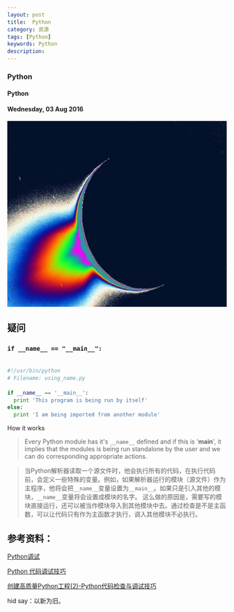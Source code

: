```yaml
---
layout: post
title:  Python
category: 资源
tags: [Python]
keywords: Python
description:
---
```


### Python

#### Python

#### Wednesday, 03 Aug 2016

![cassini](/../../assets/img/resource/2016/cassini_4.jpg)

## 疑问

### `if __name__ == "__main__":`


````python

#!/usr/bin/python
# Filename: using_name.py

if __name__ == '__main__':
  print 'This program is being run by itself'
else:
  print 'I am being imported from another module'

````
How it works

> Every Python module has it's `__name__` defined and if this is '__main__', it implies that the modules is being run standalone by the user and we can do corresponding appropriate actions.

> 当Python解析器读取一个源文件时，他会执行所有的代码，在执行代码前，会定义一些特殊的变量。例如，如果解析器运行的模块（源文件）作为主程序，他将会把`__name__`变量设置为`__main__`。如果只是引入其他的模块，`__name__`变量将会设置成模块的名字。
这么做的原因是，需要写的模块直接运行，还可以被当作模块导入到其他模块中去。通过检查是不是主函数，可以让代码只有作为主函数才执行，调入其他模块不必执行。



## 参考资料：

[Python调试](http://www.liaoxuefeng.com/wiki/001374738125095c955c1e6d8bb493182103fac9270762a000/00138683229901532c40b749184441dbd428d2e0f8aa50e000)

[Python 代码调试技巧](http://www.ibm.com/developerworks/cn/linux/l-cn-pythondebugger/)

[创建高质量Python工程(2)-Python代码检查与调试技巧](http://monklof.com/post/20/)



hid say：以新为旧。

